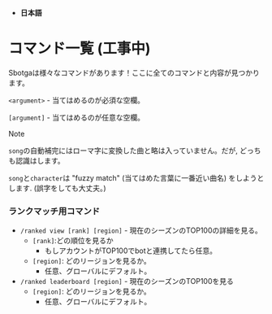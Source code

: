 - **日本語**
# コマンド一覧 (工事中)
Sbotgaは様々なコマンドがあります！ここに全てのコマンドと内容が見つかります。

`<argument>` - 当てはめるのが必須な空欄。

`[argument]` - 当てはめるのが任意な空欄。

> [!NOTE]  
> `song`の自動補完にはローマ字に変換した曲と略は入っていません。だが, どっちも認識はします。
> 
> `song`と`character`は "fuzzy match" (当てはめた言葉に一番近い曲名) をしようとします. (誤字をしても大丈夫。)
### ランクマッチ用コマンド
- `/ranked view [rank] [region]` - 現在のシーズンのTOP100の詳細を見る。
    - `[rank]`:どの順位を見るか
        - もしアカウントがTOP100でbotと連携してたら任意。
    - `[region]`: どのリージョンを見るか。
        - 任意、グローバルにデフォルト。
- `/ranked leaderboard [region]` - 現在のシーズンのTOP100を見る
    - `[region]`: どのリージョンを見るか。
        - 任意、グローバルにデフォルト。
